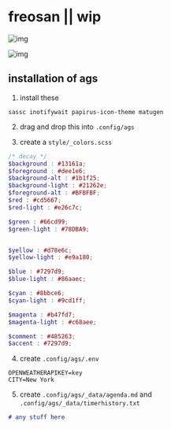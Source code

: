 # freosan || wip

![img](https://raw.githubusercontent.com/chadcat7/crystal/freosan/.github/a.jpeg)


![img](https://raw.githubusercontent.com/chadcat7/crystal/freosan/.github/b.jpeg)

## installation of ags

1. install these 
```
sassc inotifywait papirus-icon-theme matugen
```

2. drag and drop this into `.config/ags`

3. create a `style/_colors.scss`

```scss
/* decay */
$background : #13161a;
$foreground : #dee1e6;
$background-alt : #1b1f25;
$background-light : #21262e;
$foreground-alt : #BFBFBF;
$red : #cd5667;
$red-light : #e26c7c;

$green : #66cd99;
$green-light : #78DBA9;


$yellow : #d78e6c;
$yellow-light : #e9a180;

$blue : #7297d9;
$blue-light : #86aaec;

$cyan : #8bbce6;
$cyan-light : #9cd1ff;

$magenta : #b47fd7;
$magenta-light : #c68aee;

$comment : #485263;
$accent : #7297d9;
```

4. create `.config/ags/.env`

```
OPENWEATHERAPIKEY=key
CITY=New York
```

5. create `.config/ags/_data/agenda.md` and `.config/ags/_data/timerhistory.txt`

```md 
# any stuff here
```
